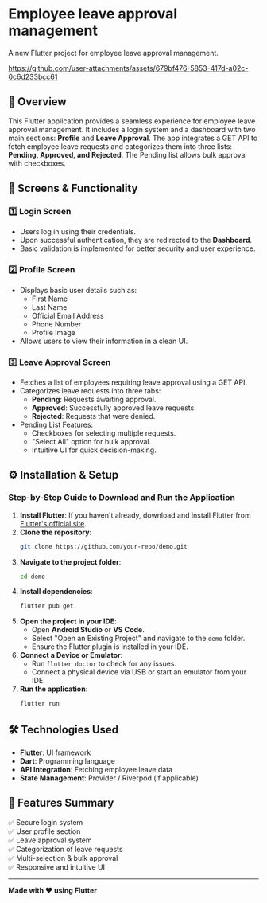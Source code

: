 #  Employee leave approval management

A new Flutter project for employee leave approval management.


https://github.com/user-attachments/assets/679bf476-5853-417d-a02c-0c6d233bcc61

## 📌 Overview

This Flutter application provides a seamless experience for employee leave approval management. It includes a login system and a dashboard with two main sections: **Profile** and **Leave Approval**. The app integrates a GET API to fetch employee leave requests and categorizes them into three lists: **Pending, Approved, and Rejected**. The Pending list allows bulk approval with checkboxes.

## 📲 Screens & Functionality

### 1️⃣ Login Screen
- Users log in using their credentials.
- Upon successful authentication, they are redirected to the **Dashboard**.
- Basic validation is implemented for better security and user experience.

### 2️⃣ Profile Screen
- Displays basic user details such as:
  - First Name
  - Last Name
  - Official Email Address
  - Phone Number
  - Profile Image
- Allows users to view their information in a clean UI.

### 3️⃣ Leave Approval Screen
- Fetches a list of employees requiring leave approval using a GET API.
- Categorizes leave requests into three tabs:
  - **Pending**: Requests awaiting approval.
  - **Approved**: Successfully approved leave requests.
  - **Rejected**: Requests that were denied.
- Pending List Features:
  - Checkboxes for selecting multiple requests.
  - "Select All" option for bulk approval.
  - Intuitive UI for quick decision-making.

## ⚙️ Installation & Setup

### Step-by-Step Guide to Download and Run the Application

1. **Install Flutter**: If you haven't already, download and install Flutter from [Flutter's official site](https://flutter.dev/docs/get-started/install).
2. **Clone the repository**:
   ```sh
   git clone https://github.com/your-repo/demo.git
   ```
3. **Navigate to the project folder**:
   ```sh
   cd demo
   ```
4. **Install dependencies**:
   ```sh
   flutter pub get
   ```
5. **Open the project in your IDE**:
   - Open **Android Studio** or **VS Code**.
   - Select "Open an Existing Project" and navigate to the `demo` folder.
   - Ensure the Flutter plugin is installed in your IDE.
6. **Connect a Device or Emulator**:
   - Run `flutter doctor` to check for any issues.
   - Connect a physical device via USB or start an emulator from your IDE.
7. **Run the application**:
   ```sh
   flutter run
   ```

## 🛠️ Technologies Used
- **Flutter**: UI framework
- **Dart**: Programming language
- **API Integration**: Fetching employee leave data
- **State Management**: Provider / Riverpod (if applicable)

## 📌 Features Summary
✅ Secure login system  
✅ User profile section  
✅ Leave approval system  
✅ Categorization of leave requests  
✅ Multi-selection & bulk approval  
✅ Responsive and intuitive UI  


---
**Made with ❤️ using Flutter**
